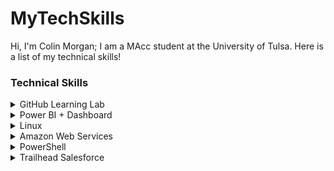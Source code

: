 <h1> MyTechSkills </h1>
Hi, I'm Colin Morgan; I am a MAcc student at the University of Tulsa. Here is a list of my technical skills!

<h3> Technical Skills </h3>

<details><summary>GitHub Learning Lab</summary>
<br> 
Below are courses I have completed on lab.github.com/courses:
<br>
<h4> Courses </h4>
  <ul>
    <li> First Day on GitHub </li>
    <li> First Week on Github </li>
    <li>Through these trainings, I learned how to create my own webpage on GitHub and make it viewable to the public. I also learned how to navigate the GitHub workflow which took a bit of practice. I worked on creating, reviewing, and accepting pull requests as well as managing and resolving merge conflicts.</li>
  </ul>
  <img src="first day.png" alt="day">
  <img src="first week.png" alt="week">
<br>
</details>

<details><summary>Power BI + Dashboard</summary>
<br>
<ul>
  <li> I completed the course Analyzing and Visualizing Data with Power BI on edX.org (below is the course overview). By completing this course, I learned how to upload and manipulate data, define relationships of data and edit queries. I also learned to connect to external data from sources like SQL on Azure.</li>
  </ul>
<img src="Power BI.png" alt="BI">
 <ul>
   <li>This training culminated with me creating a custom dashboard from a set of assigned data. This dashboard was then shared to be used on various platforms. From this course, I gained an overall understanding of how to manipulate and vizualize data for the purpose of creating an effective and efficient dashboard.</li>
   <li> <a href="https://youtu.be/HLRVrwNOCmI">Dashboard Video </a>  </li>
  </ul>
<img src="Dashboard.png" alt="Dash">
<br>
<br>
</details>

<details><summary>Linux</summary>
<br>
  <ul>
  <li> On LinuxAcademy.com, I completed the course LPI Linux Essentials course. Through this course I learned the basics of the Linux comamnd lines including beginner commands along with their respective tacs, commands to change directories and modify files, commands to view system information, and commands to view and alter users and groups along with permissions. </li>
  <li>Also on Linux, I used Virtual Box and Ubuntu to create my own VPN using Algo VPN scripts. I followed a tuturoial provided by trailofbits on GitHub. Through the tutorial provided, I was able to deploy an Algo server, configure VPN clients, create/delete users, and set up a tunnel by using WireGaurd.</li>
  </ul>
<img src="Linux.png" alt="cert">
  <br>
  <img src="Congrats.png" alt="confirm">
<br>
<br>
</details>

<details><summary>Amazon Web Services</summary>
<br>
  <ul>
    <li>I completed the AWS Essentials training course on LinuxAcademy.com. I Learned the basics of Amazon Management Console, Identity and Access Management (IAM), Virtual Private Cloud, Elastic Cloud Compute, Simple Storage Service, Simple Notification System, CloudWatch and CloudTrail management tools, and serverless computing.</li>
    <li>Through the AWS EC2 Management Console, I installed an OpenVPN Access Server. I then configured the server with various secruity settings, established an elastic IP address, and established an SSH connection through my local terminal. I had to make adjustments to the Key Pair permissions using the command line on my local terminal in order to properly connect to the OpenVPN server. Next, to test the server, I openned the server in my web browser to update a few settings and add users. Lastly, I connected to the VPN using the OpenVPN Connect client. </li>
  </ul>
  <img src="AWS Cert.png" alt="awscert">
<br>
<br>
</details>

<details><summary>PowerShell</summary>
<br>
  <ul>
    <li>By completing the PowerShell 5 Essential training through LinkedIn Learning, I gained an understanding of how to run various commands called cmdlets. Many of these commands were centered around being run as an administrator to access and automate Windows features. The get-help command was one of the most useful commands which showed proper syntax for various commands. </li>
  </ul>
  <img src="Powershell.png" alt="another cert">
<br>
<br>
</details>

<details><summary>Trailhead Salesforce</summary>
<br>
  <ul>
    <li>I completed the Trailhead Salesforce Admin Beginner cource which introduced me to the basics of the platform. Salesforce is useful for managing lead and customer data. I learned to effectively model data, create and customize the Lightning app, personalize the mobile app experience, and visualize data by creating reports and dashboards. See examples below.</li>
  </ul>
  <img src="Opportunity.png" alt="report">
  <img src="Dash.png" alt="dash">
<br>
<br>
</details>
